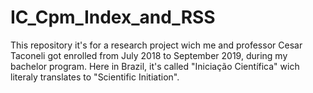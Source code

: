 # IC_Cpm_Index_and_RSS
This repository it's for a research project wich me and professor Cesar Taconeli got enrolled from July 2018 to September 2019, during my bachelor program. Here in Brazil, it's called "Iniciação Científica" wich literaly translates to "Scientific Initiation".
